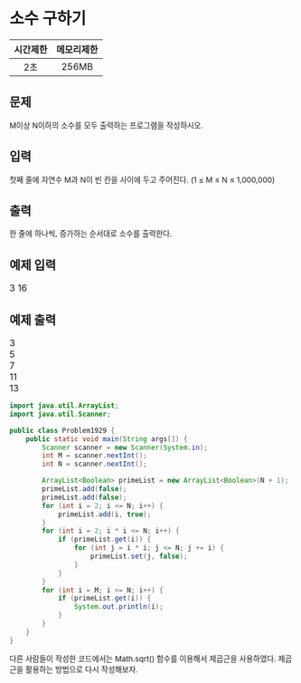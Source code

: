 # 소수 구하기  

|시간제한| 메모리제한 |
|:--:|:--:|
| 2초 |  256MB|
 
## 문제
<span
style=" 
font-size: 10pt;
">M이상 N이하의 소수를 모두 출력하는 프로그램을 작성하시오.</span>

## 입력
<span
style=" 
font-size: 10pt;
">첫째 줄에 자연수 M과 N이 빈 칸을 사이에 두고 주어진다. (1 ≤ M ≤ N ≤ 1,000,000)</span>

## 출력
<span
style=" 
font-size: 10pt;
">한 줄에 하나씩, 증가하는 순서대로 소수를 출력한다.</span>

## 예제 입력 
<span
style=" 
font-size: 12pt;
">3  16</span>

## 예제 출력 
<span
style=" 
font-size: 12pt;
">
3<br>
5<br>
7<br>
11<br>
13<br></span>

```java
import java.util.ArrayList;
import java.util.Scanner;

public class Problem1929 {
	public static void main(String args[]) {
		Scanner scanner = new Scanner(System.in);
		int M = scanner.nextInt();
		int N = scanner.nextInt();

		ArrayList<Boolean> primeList = new ArrayList<Boolean>(N + 1);
		primeList.add(false);
		primeList.add(false);
		for (int i = 2; i <= N; i++) {
			primeList.add(i, true);
		}
		for (int i = 2; i * i <= N; i++) {
			if (primeList.get(i)) {
				for (int j = i * i; j <= N; j += i) {
					primeList.set(j, false);
				}
			}
		}
		for (int i = M; i <= N; i++) {
			if (primeList.get(i)) {
				System.out.println(i);
			}
		}
	}
}

```
<span
style=" 
font-size: 10pt;
">다른 사람들이 작성한 코드에서는 Math.sqrt() 함수를 이용해서 제곱근을 사용하였다.  제곱근을 활용하는 방법으로 다시 작성해보자.</span>
